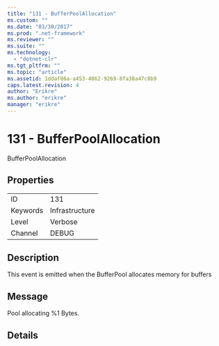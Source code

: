 ```yaml
---
title: "131 - BufferPoolAllocation"
ms.custom: ""
ms.date: "03/30/2017"
ms.prod: ".net-framework"
ms.reviewer: ""
ms.suite: ""
ms.technology: 
  - "dotnet-clr"
ms.tgt_pltfrm: ""
ms.topic: "article"
ms.assetid: 1ddaf86a-a453-4862-9269-8fa38a47c8b9
caps.latest.revision: 4
author: "Erikre"
ms.author: "erikre"
manager: "erikre"
---
```

# 131 - BufferPoolAllocation
BufferPoolAllocation  
  
## Properties  
  
|||  
|-|-|  
|ID|131|  
|Keywords|Infrastructure|  
|Level|Verbose|  
|Channel|DEBUG|  
  
## Description  
 This event is emitted when the BufferPool allocates memory for buffers  
  
## Message  
 Pool allocating %1 Bytes.  
  
## Details
